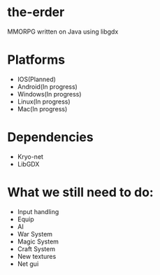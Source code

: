 the-erder
=========

MMORPG written on Java using libgdx


Platforms
=========

+ IOS(Planned)
+ Android(In progress)
+ Windows(In progress)
+ Linux(In progress)
+ Mac(In progress)

Dependencies
=========
+ Kryo-net
+ LibGDX

What we still need to do:
=========
+ Input handling
+ Equip
+ AI
+ War System
+ Magic System
+ Craft System
+ New textures
+ Net gui
